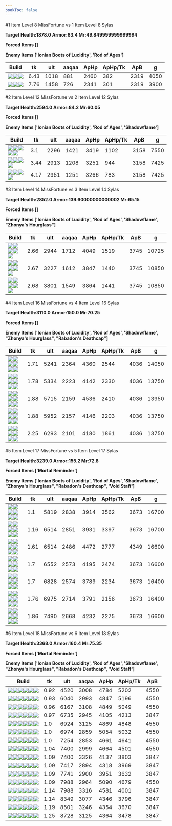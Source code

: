 ```yaml
---
bookToc: false
---
```


#1 Item Level 8 MissFortune vs 1 Item Level 8 Sylas

**Target Health:1878.0 Armor:63.4 Mr:49.849999999999994**


**Forced Items []**


**Enemy Items ['Ionian Boots of Lucidity', 'Rod of Ages']**




Build | tk | ult | aaqaa |ApHp | ApHp/Tk | ApB | g
-|-|-|-|-|-|-|-
![](/item/3153.png)![](/item/1001.png)![](/item/1055.png)|6.43|1018|881|2460|382|2319|4050
![](/item/3142.png)![](/item/1055.png)![](/item/1036.png)|7.76|1458|726|2341|301|2319|3900




























































#2 Item Level 12 MissFortune vs 2 Item Level 12 Sylas

**Target Health:2594.0 Armor:84.2 Mr:60.05**


**Forced Items []**


**Enemy Items ['Ionian Boots of Lucidity', 'Rod of Ages', 'Shadowflame']**




Build | tk | ult | aaqaa |ApHp | ApHp/Tk | ApB | g
-|-|-|-|-|-|-|-
![](/item/3153.png)![](/item/3142.png)![](/item/1055.png)![](/item/1036.png)![](/item/1036.png)|3.1|2296|1421|3419|1102|3158|7550
![](/item/3142.png)![](/item/6676.png)![](/item/1055.png)![](/item/1037.png)|3.44|2913|1208|3251|944|3158|7425
![](/item/3142.png)![](/item/3036.png)![](/item/1055.png)![](/item/1037.png)|4.17|2951|1251|3266|783|3158|7425




























































#3 Item Level 14 MissFortune vs 3 Item Level 14 Sylas

**Target Health:2852.0 Armor:139.60000000000002 Mr:65.15**


**Forced Items []**


**Enemy Items ['Ionian Boots of Lucidity', 'Rod of Ages', 'Shadowflame', "Zhonya's Hourglass"]**




Build | tk | ult | aaqaa |ApHp | ApHp/Tk | ApB | g
-|-|-|-|-|-|-|-
![](/item/3153.png)![](/item/3142.png)![](/item/3036.png)![](/item/1055.png)![](/item/1037.png)|2.66|2944|1712|4049|1519|3745|10725
![](/item/3142.png)![](/item/3033.png)![](/item/3095.png)![](/item/1055.png)![](/item/1038.png)|2.67|3227|1612|3847|1440|3745|10850
![](/item/3142.png)![](/item/6676.png)![](/item/3036.png)![](/item/1055.png)![](/item/1038.png)|2.68|3801|1549|3864|1441|3745|10850




























































#4 Item Level 16 MissFortune vs 4 Item Level 16 Sylas

**Target Health:3110.0 Armor:150.0 Mr:70.25**


**Forced Items []**


**Enemy Items ['Ionian Boots of Lucidity', 'Rod of Ages', 'Shadowflame', "Zhonya's Hourglass", "Rabadon's Deathcap"]**




Build | tk | ult | aaqaa |ApHp | ApHp/Tk | ApB | g
-|-|-|-|-|-|-|-
![](/item/3153.png)![](/item/3142.png)![](/item/3036.png)![](/item/6676.png)![](/item/1038.png)![](/item/1036.png)|1.71|5241|2364|4360|2544|4036|14050
![](/item/3142.png)![](/item/3033.png)![](/item/3095.png)![](/item/6676.png)![](/item/1038.png)![](/item/1036.png)|1.78|5334|2223|4142|2330|4036|13750
![](/item/3142.png)![](/item/6676.png)![](/item/3033.png)![](/item/3072.png)![](/item/1038.png)![](/item/1036.png)|1.88|5715|2159|4536|2410|4036|13950
![](/item/3142.png)![](/item/6676.png)![](/item/3033.png)![](/item/6696.png)![](/item/1038.png)![](/item/1036.png)|1.88|5952|2157|4146|2203|4036|13750
![](/item/3142.png)![](/item/6676.png)![](/item/3036.png)![](/item/6696.png)![](/item/1038.png)![](/item/1036.png)|2.25|6293|2101|4180|1861|4036|13750




























































#5 Item Level 17 MissFortune vs 5 Item Level 17 Sylas

**Target Health:3239.0 Armor:155.2 Mr:72.8**


**Forced Items ['Mortal Reminder']**


**Enemy Items ['Ionian Boots of Lucidity', 'Rod of Ages', 'Shadowflame', "Zhonya's Hourglass", "Rabadon's Deathcap", 'Void Staff']**




Build | tk | ult | aaqaa |ApHp | ApHp/Tk | ApB | g
-|-|-|-|-|-|-|-
![](/item/3142.png)![](/item/3033.png)![](/item/3095.png)![](/item/6676.png)![](/item/3153.png)![](/item/1038.png)|1.1|5819|2838|3914|3562|3673|16700
![](/item/3142.png)![](/item/6676.png)![](/item/3033.png)![](/item/6696.png)![](/item/3153.png)![](/item/1038.png)|1.16|6514|2851|3931|3397|3673|16700
![](/item/3142.png)![](/item/6676.png)![](/item/3033.png)![](/item/6696.png)![](/item/3091.png)![](/item/1038.png)|1.61|6514|2486|4472|2777|4349|16600
![](/item/3142.png)![](/item/6676.png)![](/item/3033.png)![](/item/3072.png)![](/item/3087.png)![](/item/1038.png)|1.7|6552|2573|4195|2474|3673|16600
![](/item/3142.png)![](/item/6676.png)![](/item/3033.png)![](/item/6696.png)![](/item/3087.png)![](/item/1038.png)|1.7|6828|2574|3789|2234|3673|16400
![](/item/3142.png)![](/item/3033.png)![](/item/3095.png)![](/item/6676.png)![](/item/6696.png)![](/item/1038.png)|1.76|6975|2714|3791|2156|3673|16400
![](/item/3142.png)![](/item/6676.png)![](/item/3033.png)![](/item/3072.png)![](/item/6696.png)![](/item/1038.png)|1.86|7490|2668|4232|2275|3673|16600




























































#6 Item Level 18 MissFortune vs 6 Item Level 18 Sylas

**Target Health:3368.0 Armor:160.4 Mr:75.35**


**Forced Items ['Mortal Reminder']**


**Enemy Items ['Ionian Boots of Lucidity', 'Rod of Ages', 'Shadowflame', "Zhonya's Hourglass", "Rabadon's Deathcap", 'Void Staff']**




Build | tk | ult | aaqaa |ApHp | ApHp/Tk | ApB
-|-|-|-|-|-|-
![](/item/3153.png)![](/item/3091.png)![](/item/3033.png)![](/item/3095.png)![](/item/6676.png)![](/item/6671.png)|0.92|4520|3008|4784|5202|4550
![](/item/3153.png)![](/item/3142.png)![](/item/3087.png)![](/item/3033.png)![](/item/3091.png)![](/item/6676.png)|0.93|6040|2993|4847|5196|4550
![](/item/3142.png)![](/item/3033.png)![](/item/3095.png)![](/item/6676.png)![](/item/3153.png)![](/item/3091.png)|0.96|6167|3108|4849|5049|4550
![](/item/3142.png)![](/item/6676.png)![](/item/3033.png)![](/item/6696.png)![](/item/3153.png)![](/item/3115.png)|0.97|6735|2945|4105|4213|3847
![](/item/3142.png)![](/item/6676.png)![](/item/3033.png)![](/item/6696.png)![](/item/3153.png)![](/item/3091.png)|1.0|6924|3125|4869|4848|4550
![](/item/3142.png)![](/item/6676.png)![](/item/3033.png)![](/item/3072.png)![](/item/3087.png)![](/item/3091.png)|1.0|6974|2859|5054|5032|4550
![](/item/3142.png)![](/item/6676.png)![](/item/3033.png)![](/item/6696.png)![](/item/3091.png)![](/item/3087.png)|1.0|7254|2853|4661|4641|4550
![](/item/3142.png)![](/item/6676.png)![](/item/3033.png)![](/item/6696.png)![](/item/3091.png)![](/item/3095.png)|1.04|7400|2999|4664|4501|4550
![](/item/3142.png)![](/item/3033.png)![](/item/3095.png)![](/item/6676.png)![](/item/3153.png)![](/item/6696.png)|1.09|7400|3326|4137|3803|3847
![](/item/3142.png)![](/item/6676.png)![](/item/3033.png)![](/item/3072.png)![](/item/3087.png)![](/item/3095.png)|1.09|7417|2894|4318|3969|3847
![](/item/3142.png)![](/item/6676.png)![](/item/3033.png)![](/item/6696.png)![](/item/3087.png)![](/item/3095.png)|1.09|7741|2900|3951|3632|3847
![](/item/3142.png)![](/item/6676.png)![](/item/3033.png)![](/item/6696.png)![](/item/3091.png)![](/item/3072.png)|1.09|7988|2964|5090|4679|4550
![](/item/3142.png)![](/item/6676.png)![](/item/3033.png)![](/item/6696.png)![](/item/3153.png)![](/item/3072.png)|1.14|7988|3316|4581|4001|3847
![](/item/3142.png)![](/item/6676.png)![](/item/3033.png)![](/item/3072.png)![](/item/3087.png)![](/item/6696.png)|1.14|8349|3077|4346|3796|3847
![](/item/3142.png)![](/item/3033.png)![](/item/3095.png)![](/item/6676.png)![](/item/6696.png)![](/item/3072.png)|1.19|8501|3246|4354|3670|3847
![](/item/3142.png)![](/item/6676.png)![](/item/3033.png)![](/item/3072.png)![](/item/6696.png)![](/item/6695.png)|1.25|8728|3125|4364|3478|3847





























































